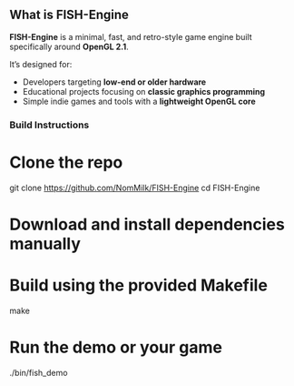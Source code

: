 
## What is FISH-Engine

**FISH-Engine**  is a minimal, fast, and retro-style game engine built specifically around **OpenGL 2.1**.

It’s designed for:
- Developers targeting **low-end or older hardware**
- Educational projects focusing on **classic graphics programming**
- Simple indie games and tools with a **lightweight OpenGL core**

### Build Instructions
# Clone the repo
git clone https://github.com/NomMilk/FISH-Engine
cd FISH-Engine

# Download and install dependencies manually

# Build using the provided Makefile
make

# Run the demo or your game
./bin/fish_demo
